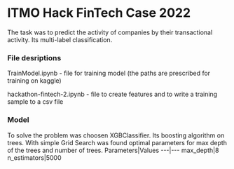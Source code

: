# ITMO Hack FinTech Case 2022

The task was to predict the activity of companies by their transactional activity. Its multi-label classification.
### File desriptions
TrainModel.ipynb - file for training model (the paths are prescribed for training on kaggle)

hackathon-fintech-2.ipynb - file to create features and to write a training sample to a csv file

### Model
To solve the problem was choosen XGBClassifier. Its boosting algorithm on trees. With simple Grid Search was found optimal parameters for max depth of the trees and number of trees.
Parameters|Values
---|---
max_depth|8
n_estimators|5000
